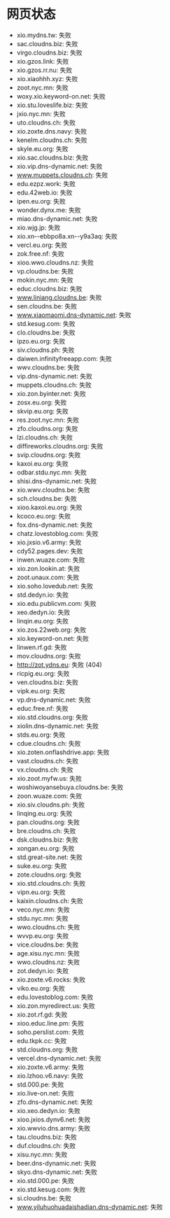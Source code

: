 # 网页状态
- xio.mydns.tw: 失败
- sac.cloudns.biz: 失败
- virgo.cloudns.biz: 失败
- xio.gzos.link: 失败
- xio.gzos.rr.nu: 失败
- xio.xiaohhh.xyz: 失败
- zoot.nyc.mn: 失败
- woxy.xio.keyword-on.net: 失败
- xio.stu.loveslife.biz: 失败
- jxio.nyc.mn: 失败
- uto.cloudns.ch: 失败
- xio.zoxte.dns.navy: 失败
- kenelm.cloudns.ch: 失败
- skyle.eu.org: 失败
- xio.sac.cloudns.biz: 失败
- xio.vip.dns-dynamic.net: 失败
- www.muppets.cloudns.ch: 失败
- edu.ezpz.work: 失败
- edu.42web.io: 失败
- ipen.eu.org: 失败
- wonder.dynx.me: 失败
- miao.dns-dynamic.net: 失败
- xio.wjg.jp: 失败
- xio.xn--ebbpo8a.xn--y9a3aq: 失败
- vercl.eu.org: 失败
- zok.free.nf: 失败
- xioo.wwo.cloudns.nz: 失败
- vp.cloudns.be: 失败
- mokin.nyc.mn: 失败
- educ.cloudns.biz: 失败
- www.liniang.cloudns.be: 失败
- sen.cloudns.be: 失败
- www.xiaomaomi.dns-dynamic.net: 失败
- std.kesug.com: 失败
- clo.cloudns.be: 失败
- ipzo.eu.org: 失败
- siv.cloudns.ph: 失败
- daiwen.infinityfreeapp.com: 失败
- wwv.cloudns.be: 失败
- vip.dns-dynamic.net: 失败
- muppets.cloudns.ch: 失败
- xio.zon.byinter.net: 失败
- zosx.eu.org: 失败
- skvip.eu.org: 失败
- res.zoot.nyc.mn: 失败
- zfo.cloudns.org: 失败
- lzi.cloudns.ch: 失败
- diffireworks.cloudns.org: 失败
- svip.cloudns.org: 失败
- kaxoi.eu.org: 失败
- odbar.stdu.nyc.mn: 失败
- shisi.dns-dynamic.net: 失败
- xio.wwv.cloudns.be: 失败
- sch.cloudns.be: 失败
- xioo.kaxoi.eu.org: 失败
- kcoco.eu.org: 失败
- fox.dns-dynamic.net: 失败
- chatz.lovestoblog.com: 失败
- xio.jxsio.v6.army: 失败
- cdy52.pages.dev: 失败
- inwen.wuaze.com: 失败
- xio.zon.lookin.at: 失败
- zoot.unaux.com: 失败
- xio.soho.lovedub.net: 失败
- std.dedyn.io: 失败
- xio.edu.publicvm.com: 失败
- xeo.dedyn.io: 失败
- linqin.eu.org: 失败
- xio.zos.22web.org: 失败
- xio.keyword-on.net: 失败
- linwen.rf.gd: 失败
- mov.cloudns.org: 失败
- http://zot.ydns.eu: 失败 (404)
- ricpig.eu.org: 失败
- ven.cloudns.biz: 失败
- vipk.eu.org: 失败
- vp.dns-dynamic.net: 失败
- educ.free.nf: 失败
- xio.std.cloudns.org: 失败
- xiolin.dns-dynamic.net: 失败
- stds.eu.org: 失败
- cdue.cloudns.ch: 失败
- xio.zoten.onflashdrive.app: 失败
- vast.cloudns.ch: 失败
- vx.cloudns.ch: 失败
- xio.zoot.myfw.us: 失败
- woshiwoyansebuya.cloudns.be: 失败
- zoon.wuaze.com: 失败
- xio.siv.cloudns.ph: 失败
- linqing.eu.org: 失败
- pan.cloudns.org: 失败
- bre.cloudns.ch: 失败
- dsk.cloudns.biz: 失败
- xongan.eu.org: 失败
- std.great-site.net: 失败
- suke.eu.org: 失败
- zote.cloudns.org: 失败
- xio.std.cloudns.ch: 失败
- vipn.eu.org: 失败
- kaixin.cloudns.ch: 失败
- veco.nyc.mn: 失败
- stdu.nyc.mn: 失败
- wwo.cloudns.ch: 失败
- wvvp.eu.org: 失败
- vice.cloudns.be: 失败
- age.xisu.nyc.mn: 失败
- wwo.cloudns.nz: 失败
- zot.dedyn.io: 失败
- xio.zoxte.v6.rocks: 失败
- viko.eu.org: 失败
- edu.lovestoblog.com: 失败
- xio.zon.myredirect.us: 失败
- xio.zot.rf.gd: 失败
- xioo.educ.line.pm: 失败
- soho.perslist.com: 失败
- edu.tkpk.cc: 失败
- std.cloudns.org: 失败
- vercel.dns-dynamic.net: 失败
- xio.zoxte.v6.army: 失败
- xio.lzhoo.v6.navy: 失败
- std.000.pe: 失败
- xio.live-on.net: 失败
- zfo.dns-dynamic.net: 失败
- xio.xeo.dedyn.io: 失败
- xioo.jxios.dynv6.net: 失败
- xio.wwvio.dns.army: 失败
- tau.cloudns.biz: 失败
- duf.cloudns.ch: 失败
- xisu.nyc.mn: 失败
- beer.dns-dynamic.net: 失败
- skyo.dns-dynamic.net: 失败
- xio.std.000.pe: 失败
- xio.std.kesug.com: 失败
- si.cloudns.be: 失败
- www.yiluhuohuadaishadian.dns-dynamic.net: 失败
